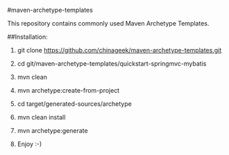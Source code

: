 #maven-archetype-templates

This repository contains commonly used Maven Archetype Templates.


##Installation:

1. git clone https://github.com/chinageek/maven-archetype-templates.git

2. cd git/maven-archetype-templates/quickstart-springmvc-mybatis

3. mvn clean

4. mvn archetype:create-from-project

5. cd target/generated-sources/archetype

6. mvn clean install

7. mvn archetype:generate

8. Enjoy :-)
